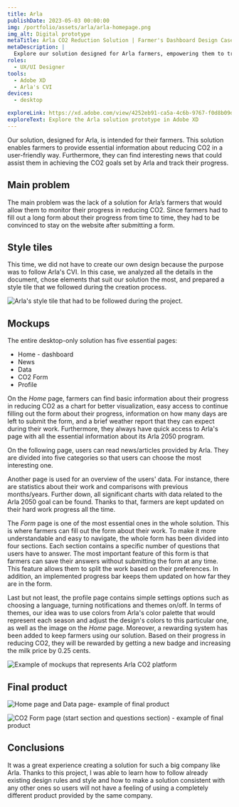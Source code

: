 ```yaml
---
title: Arla
publishDate: 2023-05-03 00:00:00
img: /portfolio/assets/arla/arla-homepage.png
img_alt: Digital prototype
metaTitle: Arla CO2 Reduction Solution | Farmer's Dashboard Design Case Study
metaDescription: |
  Explore our solution designed for Arla farmers, empowering them to track their CO2 reduction progress. Discover the style tiles, mockups, and user-friendly features like data visualization, news updates, and a comprehensive form. Learn how we created a consistent and rewarding experience aligned with Arla's branding.
roles:
  - UX/UI Designer
tools:
  - Adobe XD
  - Arla's CVI
devices:
  - desktop

exploreLink: https://xd.adobe.com/view/4252eb91-ca5a-4c6b-9767-f0d8b09da18c-1701/?fullscreen
exploreText: Explore the Arla solution prototype in Adobe XD
---
```


Our solution, designed for Arla, is intended for their farmers. This solution enables farmers to provide essential information about reducing CO2 in a user-friendly way. Furthermore, they can find interesting news that could assist them in achieving the CO2 goals set by Arla and track their progress.

## Main problem

The main problem was the lack of a solution for Arla’s farmers that would allow them to monitor their progress in reducing CO2. Since farmers had to fill out a long form about their progress from time to time, they had to be convinced to stay on the website after submitting a form.

## Style tiles

This time, we did not have to create our own design because the purpose was to follow Arla's CVI. In this case, we analyzed all the details in the document, chose elements that suit our solution the most, and prepared a style tile that we followed during the creation process.

![Arla's style tile that had to be followed during the project.](/portfolio/assets/arla/arla-style-tile.jpg)

## Mockups
The entire desktop-only solution has five essential pages:
- Home - dashboard
- News
- Data
- CO2 Form
- Profile

On the *Home* page, farmers can find basic information about their progress in reducing CO2 as a chart for better visualization, easy access to continue filling out the form about their progress, information on how many days are left to submit the form, and a brief weather report that they can expect during their work. Furthermore, they always have quick access to Arla's page with all the essential information about its Arla 2050 program.

On the following page, users can read news/articles provided by Arla. They are divided into five categories so that users can choose the most interesting one.
                
Another page is used for an overview of the users' data. For instance, there are statistics about their work and comparisons with previous months/years. Further down, all significant charts with data related to the Arla 2050 goal can be found. Thanks to that, farmers are kept updated on their hard work progress all the time.

The *Form* page is one of the most essential ones in the whole solution. This is where farmers can fill out the form about their work. To make it more understandable and easy to navigate, the whole form has been divided into four sections. Each section contains a specific number of questions that users have to answer. The most important feature of this form is that farmers can save their answers without submitting the form at any time. This feature allows them to split the work based on their preferences. In addition, an implemented progress bar keeps them updated on how far they are in the form.

Last but not least, the profile page contains simple settings options such as choosing a language, turning notifications and themes on/off. In terms of themes, our idea was to use colors from Arla's color palette that would represent each season and adjust the design's colors to this particular one, as well as the image on the *Home* page. Moreover, a rewarding system has been added to keep farmers using our solution. Based on their progress in reducing CO2, they will be rewarded by getting a new badge and increasing the milk price by 0.25 cents.

![Example of mockups that represents Arla CO2 platform](/portfolio/assets/arla/arla-mockups.jpg)

## Final product

![Home page and Data page- example of final product](/portfolio/assets/arla/arla-mockups-home-data.jpg)

![CO2 Form page (start section and questions section) - example of final product](/portfolio/assets/arla/arla-mockups-forms.jpg)

## Conclusions

It was a great experience creating a solution for such a big company like Arla. Thanks to this project, I was able to learn how to follow already existing design rules and style and how to make a solution consistent with any other ones so users will not have a feeling of using a completely different product provided by the same company.
